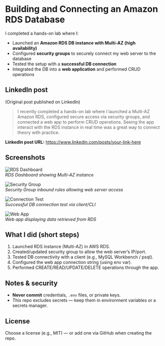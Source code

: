 # Building and Connecting an Amazon RDS Database

I completed a hands-on lab where I:
- Launched an **Amazon RDS DB instance with Multi-AZ (high availability)**
- Configured **security groups** to securely connect my web server to the database
- Tested the setup with a **successful DB connection**
- Integrated the DB into a **web application** and performed CRUD operations

## LinkedIn post
(Original post published on LinkedIn)
> I recently completed a hands-on lab where I launched a Multi-AZ Amazon RDS, configured secure access via security groups, and connected a web app to perform CRUD operations. Seeing the app interact with the RDS instance in real time was a great way to connect theory with practice.

**LinkedIn post URL:** https://www.linkedin.com/posts/your-link-here

## Screenshots
![RDS Dashboard](screenshot/1-rds-dashboard.png)  
*RDS Dashboard showing Multi-AZ instance*

![Security Group](screenshot/2-security-group.png)  
*Security Group inbound rules allowing web server access*

![Connection Test](screenshot/3-connection-test.png)  
*Successful DB connection test via client/CLI*

![Web App](screenshot/4-web-app.png)  
*Web app displaying data retrieved from RDS*

## What I did (short steps)
1. Launched RDS instance (Multi-AZ) in AWS RDS.
2. Created/updated security group to allow the web server’s IP/port.
3. Tested DB connectivity with a client (e.g., MySQL Workbench / psql).
4. Configured the web app connection string (using env var).
5. Performed CREATE/READ/UPDATE/DELETE operations through the app.

## Notes & security
- **Never commit** credentials, `.env` files, or private keys.  
- This repo excludes secrets — keep them in environment variables or a secrets manager.

## License
Choose a license (e.g., MIT) — or add one via GitHub when creating the repo.
